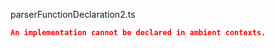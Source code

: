 parserFunctionDeclaration2.ts
```json
An implementation cannot be declared in ambient contexts.
```
